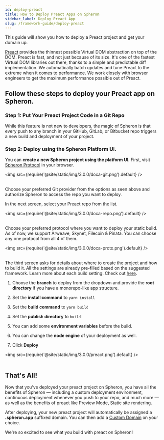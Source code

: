 ```yaml
---
id: deploy-preact
title: How to Deploy Preact Apps on Spheron
sidebar_label: Deploy Preact App
slug: /framework-guide/deploy-preact
---
```


This guide will show you how to deploy a Preact project and get your domain up.

[Preact](https://preactjs.com/) provides the thinnest possible Virtual DOM abstraction on top of the DOM. Preact is fast, and not just because of its size. It's one of the fastest Virtual DOM libraries out there, thanks to a simple and predictable diff implementation. We automatically batch updates and tune Preact to the extreme when it comes to performance. We work closely with browser engineers to get the maximum performance possible out of Preact.

## Follow these steps to deploy your Preact app on Spheron.

### Step 1: Put Your Preact Project Code in a Git Repo

While this feature is not new to developers, the magic of Spheron is that every push to any branch in your GitHub, GitLab, or Bitbucket repo triggers a new build and deployment of your project.

### Step 2: Deploy using the Spheron Platform UI.

You can **create a new Spheron project using the platform UI**. First, visit [Spheron Protocol](https://aqua.spheron.network/) in your browser.

<img src={require('@site/static/img/3.0.0/doca-git.png').default} /> <br/><br/>

Choose your preferred Git provider from the options as seen above and authorize Spheron to access the repo you want to deploy.

In the next screen, select your Preact repo from the list.

<img src={require('@site/static/img/3.0.0/doca-repo.png').default} /> <br/><br/>

Choose your preferred protocol where you want to deploy your static build. As of now, we support Arweave, Skynet, Filecoin & Pinata. You can choose any one protocol from all 4 of them.

<img src={require('@site/static/img/3.0.0/doca-proto.png').default} /> <br/><br/>

The third screen asks for details about where to create the project and how to build it. All the settings are already pre-filled based on the suggested framework. Learn more about each build setting. Check out [here](https://docs.spheron.network/deployments/get-started#configuring-the-deployment).

1. Choose the **branch** to deploy from the dropdown and provide the **root directory** if you have a monorepo-like app structure.

1. Set the **install command** to `yarn install`

1. Set the **build command** to `yarn build`

1. Set the **publish directory** to `build`

1. You can add some **environment variables** before the build.

1. You can change the **node engine** of your deployment as well.

1. Click **Deploy**

<img src={require('@site/static/img/3.0.0/preact.png').default} /> <br/><br/>

## That's All!

Now that you've deployed your preact project on Spheron, you have all the benefits of Spheron — including a custom deployment environment, continuous deployment whenever you push to your repo, and much more — as well as the benefits of preact like Preview Mode, Static site rendering.

After deploying, your new preact project will automatically be assigned a **.spheron.app** suffixed domain. You can then add a [Custom Domain](https://docs.spheron.network/domain-and-https/centralized-domain/attach-domain) on your choice.

We're so excited to see what you build with preact on Spheron!
